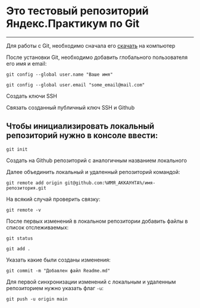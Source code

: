 # Это тестовый репозиторий Яндекс.Практикум по Git
---
Для работы с Git, необходимо сначала его [скачать](https://git-scm.com/download/) на компьютер

После установки Git, необходимо добавить глобального пользователя его имя и email:
```
git config --global user.name "Ваше имя"
```
```
git config --global user.email "some_email@mail.com"
```

Создать ключи SSH

Связать созданный публичный ключ SSH и Github


## Чтобы инициализировать локальный репозиторий нужно в консоле ввести:

```
git init
```

Создать на Github репозиторий с аналогичным названием локального

Далее объединить локальный и удаленный репозиторий командой:

```
git remote add origin git@github.com:%ИМЯ_АККАУНТА%/имя-репозитория.git
```

На всякий случай проверить связку:

```
git remote -v
```

После первых изменений в локальном репозитории добавить файлы в список отслеживаемых:

```
git status

git add .
```
Указать какие были созданы изменения:

```
git commit -m "Добавлен файл Readme.md"
```

Для первой синхронизации изменений с локальным и удаленным репозиторием нужно указать флаг `-u`:

```
git push -u origin main
```
